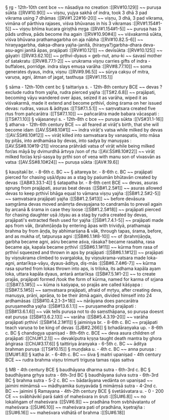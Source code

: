 
§ ṛg - 12th-10th cent bce
~~ nāsadiya no creation :[[RV#10.129]]
~~ puruṣa sūkta :[[RV#10.90]]
~~ viṣṇu, yujya sakhā of indra, took 3 dhā 3 pad vikrama using 7 dhāmas :[[RV#1.22#16-20]]
~~ viṣṇu, 3 dhā, 3 pad vikrama, vimāna of pārthiva rajases, viśva bhūvanas in his 3 vikramas :[[RV#1.154#1-5]]
~~ viṣṇu bhīma kucara giriṣṭhā mṛga :[[RV#1.154#1-5]]
~~ puruṣa has 3 pāds urdhva, pāds become iha again :[[RV#10.90#4]]
~~ viśvakarmā sūkta, viśva bhūvana prathamagarbha on aja nābha :[[RV#10.82.5-6]]
~~ hiraṇyagarbha, dakṣa-dhara yajña-janitā, (hiraṇya?)garbha-dhara deva-asu-agni janitā āpas, prajāpati :[[RV#10.121]]
~~ devīsūkta :[[RV#10.125]]
~~ gāyatri :[[RV#3.62.10]]
~~ pṛthvī-dyaus = geb-nut, anu-ki
~~ śavasī mother of śatakratu :[[RV#8.77.1-2]]
~~ urukrama viṣṇu carries gifts of indra - buffaloes, porridge. indra slays emuṣa varāha :[[RV#8.77.10]]
~~ soma generates dyaus, indra, viṣṇu :[[RV#9.96.5]]
~~ sūrya cakṣu of mitra, varuṇa, agni, ātman of jagat, tasthuṣa :[[RV#1.115.1]]

§ sāma - 12th-10th cent bc
§ taittariya s. - 12th-8th century BCE
~~ devas ?exclude rudra from yajña, rudra pierced yajña :[[TS#2.6.8]]
~~ prajāpati, becoming vāyu wandered over āpas, seized it as varāha, wiped it as viśvakarmā, made it extend and become pṛthivī, doing śrama on her issued devas: rudras, vasus & ādityas :[[TS#7.1.5.1]]
~~ saṃvatsara created five ṛtus from pañcarātra :[[TS#7.1.10]]
~~ pañcarātra made babara vācaspati :[[TS#7.1.10]]
§ vājasaneyi s. - 12th-8th c bce
~~ puruṣa sūkta :[[VS#31.1-16]]
§ atharva - 12th-6th century BCE
~~ all feared at virāṭ's birth, that she will become idam :[[AV.ŚS#8.10#1]]
~~ indra virāṭ's vatsa while milked by devas :[[AV.ŚS#8.10#12]]
~~ virāṭ killed into samvatsara by vanaspatis, into māsa by pitās, into ardhamāsa by devas, into sadya by manuṣyas :[[AV.ŚS#8.10#19-21]]
virocana prāhrādi vatsa of virāṭ while being milked for/as māyā by dvimurdhā ārtvya /son of ṛtu :[[AV.ŚS#8.10#22]]
~~ virāṭ milked for/as kṛṣī-sasya by pṛthi son of veṇa with manu son of vivasvān as vatsa :[[AV.ŚS#8.10#24]]
~~ puruṣa sūkta :[[AV#.19.6]]

§ kauṣitakī br. - 8-6th c. BC
~~ 
§ aitareya br. - 8-6th c. BC
~~ prajāpati pierced for chasing uṣā/dyau as a stag by paśumān bhūtavān created by devas :[[AB#3.33.1-4]]
§ śatapatha br. - 8-6th cent BCE
~~ devas, asuras sprung from prajāpati, asuras beat devas :[[ŚB#1.2.5#1]]
~~ asuras allowed devas to keep pṛthivī bhāga equal to vāmana viṣṇu yajña :[[ŚB#1.2.5#2-5]]
~~ saṃvatsara prajāpati yajña :[[ŚB#1.2.5#13]]
~~ before devāsura saṃgrāma devas moved anāmṛta devayajana to candramās to prevail again by arcanā & śrama in case they loose :[[ŚB#1.2.5#18]]
~~ prajāpati pierced for chasing daughter uṣā /dyau as a stag by rudra created by devas, prajāpati's extracted flesh used for yajña :[[ŚB#1.7.4.1-5]]
~~ prajāpati made aps from vāk, (brahm)āṇḍa by entering āpas with trividyā, prathamaja brahma by from āṇḍa, by abhimarśana & vāk, through tapas, śrama, before, and as mukha of, tatpuruṣa agni :[[ŚB#6.1.1#8-10]]
~~ of (brahm)āṇḍa, garbha became agni, aśru became aśva, rāsaka? became rasabha, rasa became aja, kapala became pṛthivī :[[ŚB#6.1.1#11]]
~~ kūrma from rasa of pṛthivī squeezed and thrown in aps by prajāpati :[[ŚB#6.1.1#12]]
~~ prajāpati by viṣṇukrama climbed to svargaloka, by viṣṇukrama-vatsara made loka-agni, antarīkṣa-vāyu, dyaus-āditya, diṣ-mās :[[ŚB#6.7.4#6-7]]
~~ kūrma rasa spurted from lokas thrown into aps, is triloka, its adhama kapāla ayam loka, uttara kapāla dyaus, antarā antarīkṣa :[[ŚB#7.5.1#1-2]]
~~ to create prajās, prajāpati formed /took the form of kūrma, named for karma of sṛjana :[[ŚB#7.5.1#5]]
~~ kūma is kaśyapa, so prajās are called kāśyapa :[[ŚB#7.5.1#5]]
~~ saṃvatsara prajāpati, afraid of mṛtyu, after creating deva, manuṣya, prāṇi, aprāṇa, to be their ātmā again, divided himself into 24 ardhamāsas :[[ŚB#10.4.2.1-3+18]]
~~ nārāyana does pancarātra puruṣamedha yajña :[[ŚB#13.6.1.1]]
~~ puruṣamedha prajāpati :[[ŚB#13.6.1.6]]
~~ vāk tells puruṣa not to do saṃsthāpana, so puruṣa doesnt eat puruṣa :[[ŚB#13.6.2.13]]
~~ varāha :[[ŚB#5.4.3.19-20]]
~~ varāha prajāpati pṛthivī :[[ŚB#14.2.1#11]]
§ jaiminiya br. - 8-6th c. BC
~~ prajāpati teach varuṇa to be king of devas :[[JB#2.266]]
§ bṛhadāraṇyaka up. - 8-6th c. BC
§ chandogya upaniṣad - 8th-6th c. BCE
~~ deva asura children of prajāpati :[[ChU#1.2.1]]
~~ devakīputra kṛṣṇa taught death mantra by ghora āṅgirasa :[[ChU#3.17.6]]
§ taittiriya āranyaka - 6-5th c. BC
~~ āditya brahman puruṣa :[[TS#10.15]]
§ muṇḍaka u. - 4th c. BC
~~ anna puruṣa :[[MU#1.8]]
§ kaṭha ār. - 6-4th c. BC
~~ śiva
§ maitri upaniṣad - 4th century BCE
~~ rudra brahma viṣṇu trimurti triguṇa tamas rajas sattva

§ MB - 4th century BCE
§ baudhāyana dharma sutra - 6th-3rd c. BC
§ baudhāyana gṛhya sutra - 6th-3rd BC
§ baudhāyana śulva sutra - 6th-3rd BC
§ brahma sutra - 5-2 c. BC
~~ bādarāyana vedānta on upaniṣad
~~ jaimini mimāmsā
~~ mādhyamika śuṇyavāda
§ mimāṃsā sutra - 4-2nd c. BC
~~ jaimini
§ Ramayana - 4th-2th century BCE
§ śvetāśvatara u. - 0 - 200 CE
~~ svābhāvikī parā śakti of maheśvara in śruti :[[ŚU#6.8]]
~~ no lokaliṅgam of maheśvara :[[ŚV#6.9]]
~~ pradhāna from svbhāvatantu of maheśvara :[[ŚU#6.10]]
~~ maheśvara pati of pradhāna, kṣetrajña :[[ŚU#6.16]]
~~ maheśvara vidhātā of brahma :[[ŚU#6.18]]